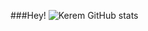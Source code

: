 ###Hey!
![Kerem GitHub stats](https://github-readme-stats.vercel.app/api?username=incredibleSun148&show_icons=true&theme=gradient)

